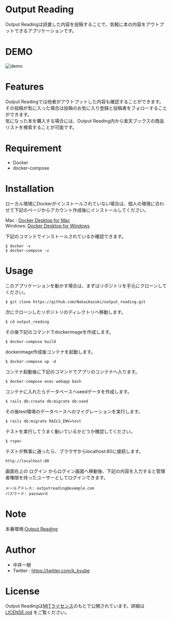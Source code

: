 # Output Reading

Output Readingは読書した内容を投稿することで、気軽に本の内容をアウトプットできるアプリケーションです。

# DEMO

![demo](https://raw.github.com/NakaiKazuki/wiki/output_reading/images/output_reading_demo.gif)

# Features

Output Readingでは他者がアウトプットした内容も確認することができます。  
その投稿が気に入った場合は投稿のお気に入り登録と投稿者をフォローすることができます。  
気になった本を購入する場合には、Output Reading内から楽天ブックスの商品リストを検索することが可能です。

# Requirement

* Docker
* docker-compose

# Installation

ローカル環境にDockerがインストールされていない場合は、個人の環境に合わせて下記のページからアカウント作成後にインストールしてください。

Mac    : [Docker Desktop for Mac](https://hub.docker.com/editions/community/docker-ce-desktop-mac)  
Windows: [Docker Desktop for Windows](https://hub.docker.com/editions/community/docker-ce-desktop-windows)

下記のコマンドでインストールされているか確認できます。

```
$ docker -v
$ docker-compose -v
```
# Usage

このアプリケーションを動かす場合は、まずはリポジトリを手元にクローンしてください。

```
$ git clone https://github.com/NakaiKazuki/output_reading.git
```

次にクローンしたリポジトリのディレクトリへ移動します。

```
$ cd output_reading
```

その後下記のコマンドでdockerimageを作成します。

```
$ docker-compose build
```

dockerimage作成後コンテナを起動します。

```
$ docker-compose up -d
```

コンテナ起動後に下記のコマンドでアプリのコンテナへ入ります。

```
$ docker-compose exec webapp bash
```

コンテナに入れたらデータベースへseedデータを作成します。

```
$ rails db:create db:migrate db:seed
```

その後test環境のデータベースへのマイグレーションを実行します。

```
$ rails db:migrate RAILS_ENV=test
```

テストを実行してうまく動いているかどうか確認してください。

```
$ rspec
```

テストが無事に通ったら、ブラウザからlocalhost:80に接続します。

```
http://localhost:80
```

画面右上の ログイン からログイン画面へ移動後、下記の内容を入力すると管理者権限を持ったユーザーとしてログインできます。

```
メールアドレス: outputreading@example.com
パスワード: password
```

# Note

本番環境:[Output Reading](https://www.output-reading.xyz/)

# Author

* 中井一樹
* Twitter : https://twitter.com/k_kyube

# License

Output Readingは[MITライセンス](https://en.wikipedia.org/wiki/MIT_License)のもとで公開されています。詳細は [LICENSE.md](https://github.com/NakaiKazuki/output_reading/blob/master/LICENSE.md) をご覧ください。
